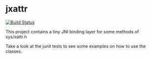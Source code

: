 
# jxattr

[![Build Status](https://travis-ci.org/Jotschi/jxattr.svg?branch=master)](https://travis-ci.org/Jotschi/jxattr)

This project contains a tiny JNI binding layer for some methods of sys/xattr.h 

Take a look at the junit tests to see some examples on how to use the classes.
